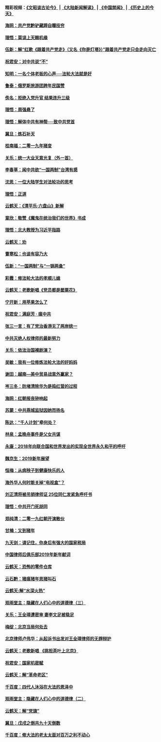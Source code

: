 #### 精彩视频：[《文昭谈古论今》](https://github.com/gfw-breaker/wenzhao/blob/master/README.md?t=01131230) | [《大陆新闻解读》](https://github.com/gfw-breaker/ntdtv-comedy/blob/master/README.md?t=01131230) | [《中国禁闻》](https://github.com/gfw-breaker/ntdtv-news/blob/master/README.md?t=01131230) | [《历史上的今天》](https://github.com/gfw-breaker/today-in-history/blob/master/README.md?t=01131230) 

#### [海网：共产党黔驴藏蹄自曝技穷](../pages/nsc993/n10969562.md?t=01131230) 

#### [理悟：莫误上天赐机缘](../pages/nsc993/n10969514.md?t=01131230) 

#### [伍新：解“红歌《跟着共产党走》（又名《你是灯塔》）”跟着共产党走只会走向灭亡](../pages/nsc993/n10969074.md?t=01131230) 

#### [祝君安：对中共说“不”](../pages/nsc993/n10968464.md?t=01131230) 

#### [知明：一名个体老板的心声──法轮大法就是好](../pages/nsc993/n10967473.md?t=01131230) 

#### [鲁泰：俄罗斯旅游团跨年民国赞](../pages/nsc993/n10967035.md?t=01131230) 

#### [佚名：拒绝入党升官  结果连升三级](../pages/nsc993/n10965069.md?t=01131230) 

#### [理悟：周强悬了](../pages/nsc993/n10965044.md?t=01131230) 

#### [理悟：解体中共有神帮──致中共党首](../pages/nsc993/n10963824.md?t=01131230) 

#### [冀旦：炼石补天](../pages/nsc993/n10963818.md?t=01131230) 

#### [桂南福：二零一九年猪变](../pages/nsc993/n10963774.md?t=01131230) 

#### [关乐：统一大业天意光复（外一首）](../pages/nsc993/n10963765.md?t=01131230) 

#### [李春草：闻中共欲“一国两制”台湾有感](../pages/nsc993/n10963761.md?t=01131230) 

#### [沈思：一位大陆学生对法轮功的思考](../pages/nsc993/n10960706.md?t=01131230) 

#### [理悟：正道](../pages/nsc993/n10960529.md?t=01131230) 

#### [云鹤天：《清平乐‧六盘山》新解](../pages/nsc993/n10959258.md?t=01131230) 

#### [童欣：敬赞《魔鬼在统治我们的世界》书成](../pages/nsc993/n10959244.md?t=01131230) 

#### [理悟：北大教授为习近平指路](../pages/nsc993/n10959234.md?t=01131230) 

#### [云鹤天：劝](../pages/nsc993/n10959226.md?t=01131230) 

#### [曹寒松：也谈有容乃大](../pages/nsc993/n10959191.md?t=01131230) 

#### [伍新：“一国两制”与“一锅两彘”](../pages/nsc993/n10958297.md?t=01131230) 

#### [彩霞：修法轮大法的孝顺儿媳](../pages/nsc993/n10958333.md?t=01131230) 

#### [云鹤天：老歌新唱《党员都是罂粟花》](../pages/nsc993/n10958225.md?t=01131230) 

#### [宁开新：用苹果怎么了](../pages/nsc993/n10955962.md?t=01131230) 

#### [祝君安：满庭芳 · 瘟中共](../pages/nsc993/n10955949.md?t=01131230) 

#### [张三一言：有了党治香港无了两岸统一](../pages/nsc993/n10955943.md?t=01131230) 

#### [中共灭绝人权律师的最新努力](../pages/nsc993/n10954725.md?t=01131230) 

#### [关乐：依法治国裸剧演？](../pages/nsc993/n10952420.md?t=01131230) 

#### [吴敏：我有一位修炼法轮大法的好妈妈](../pages/nsc993/n10952484.md?t=01131230) 

#### [谢田：越南—美中贸易战意外赢家？](../pages/nsc993/n10940351.md?t=01131230) 

#### [岑三冬：防堵清除华为是捣红营的过程](../pages/nsc993/n10952342.md?t=01131230) 

#### [海网：红朝报丧钟响起](../pages/nsc993/n10951480.md?t=01131230) 

#### [苏蒙：中共燕城监狱因她而扬名](../pages/nsc993/n10951476.md?t=01131230) 

#### [陈达：“千人计划”牵何处？](../pages/nsc993/n10951466.md?t=01131230) 

#### [林泉：孟晚舟事件是父女共谋](../pages/nsc993/n10947780.md?t=01131230) 

#### [永康：2018年向联合国和世界发出的实现全世界永久和平的呼吁](../pages/nsc993/n10947756.md?t=01131230) 

#### [魏京生：2019新年展望](../pages/nsc993/n10947691.md?t=01131230) 

#### [恒梅：从病秧子到健康快乐的人](../pages/nsc993/n10947469.md?t=01131230) 

#### [海外华人何时能关掉“电视盒”？](../pages/nsc993/n10945406.md?t=01131230) 

#### [刘正清将被吊销律师证 25位同仁发紧急呼吁书](../pages/nsc993/n10944361.md?t=01131230) 

#### [理悟：中共开门死胡同](../pages/nsc993/n10944908.md?t=01131230) 

#### [郑纯清：二零一九红朝开演散伙](../pages/nsc993/n10944905.md?t=01131230) 

#### [甘楠：又到猪年](../pages/nsc993/n10944903.md?t=01131230) 

#### [九天剑：请记住，你身后有强大的国家税局](../pages/nsc993/n10944885.md?t=01131230) 

#### [中国律师后俱乐部2019年新年献词](../pages/nsc993/n10944348.md?t=01131230) 

#### [云鹤天：恐怖的零件仓库](../pages/nsc993/n10942847.md?t=01131230) 

#### [云石黔：猪瘟猪年思猪叫石](../pages/nsc993/n10943180.md?t=01131230) 

#### [云鹤天:解“水深火热”](../pages/nsc993/n10942828.md?t=01131230) 

#### [观雨堂主：隐藏在人们心中的道德律（三）](../pages/nsc993/n10941445.md?t=01131230) 

#### [关乐：王全璋遭密审 妻李文足被稳足](../pages/nsc993/n10941420.md?t=01131230) 

#### [梅绽：北京当局何处去](../pages/nsc993/n10941407.md?t=01131230) 

#### [北京律师卢伟华：从起诉书出发对王全璋律师的无罪辩护](../pages/nsc993/n10939303.md?t=01131230) 

#### [云鹤天：老歌新唱 《挑担茶叶上北京》](../pages/nsc993/n10937870.md?t=01131230) 

#### [祝君安：国家机密赋](../pages/nsc993/n10937863.md?t=01131230) 

#### [云鹤天：解“革命老区”](../pages/nsc993/n10937858.md?t=01131230) 

#### [千百度：四代人沐浴在大法的恩泽中](../pages/nsc993/n10937630.md?t=01131230) 

#### [观雨堂主：隐藏在人们心中的道德律（二）](../pages/nsc993/n10937219.md?t=01131230) 

#### [云鹤天：解“党旗”](../pages/nsc993/n10937211.md?t=01131230) 

#### [冀旦：戊戌之倒共九十天倒数](../pages/nsc993/n10937168.md?t=01131230) 

#### [千百度：修大法的老太太面对百万之利不动心](../pages/nsc993/n10934913.md?t=01131230) 

